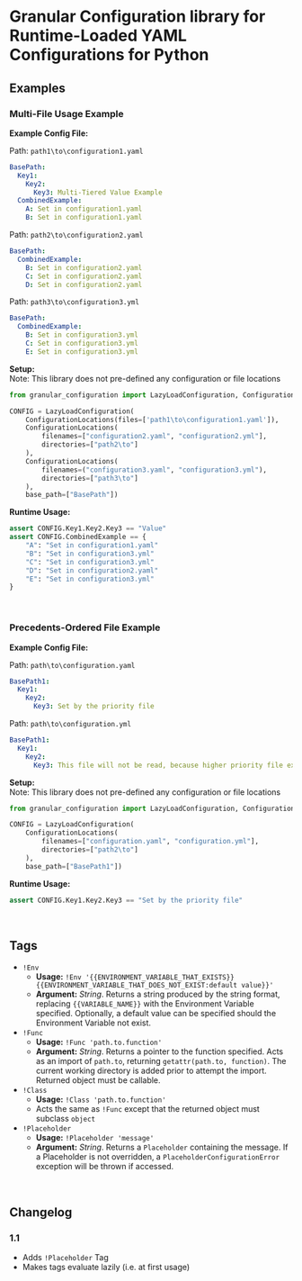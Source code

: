 # Granular Configuration library for Runtime-Loaded YAML Configurations for Python

## Examples

### Multi-File Usage Example

**Example Config File:**

Path: `path1\to\configuration1.yaml`
```yaml
BasePath:
  Key1:
    Key2:
      Key3: Multi-Tiered Value Example
  CombinedExample:
    A: Set in configuration1.yaml
    B: Set in configuration1.yaml
```

Path: `path2\to\configuration2.yaml`
```yaml
BasePath:
  CombinedExample:
    B: Set in configuration2.yaml
    C: Set in configuration2.yaml
    D: Set in configuration2.yaml
```

Path: `path3\to\configuration3.yml`
```yaml
BasePath:
  CombinedExample:
    B: Set in configuration3.yml
    C: Set in configuration3.yml
    E: Set in configuration3.yml
```

**Setup:**
<br>Note: This library does not pre-defined any configuration or file locations
```python
from granular_configuration import LazyLoadConfiguration, ConfigurationLocations

CONFIG = LazyLoadConfiguration(
    ConfigurationLocations(files=['path1\to\configuration1.yaml']),
    ConfigurationLocations(
        filenames=["configuration2.yaml", "configuration2.yml"],
        directories=["path2\to"]
    ),
    ConfigurationLocations(
        filenames=("configuration3.yaml", "configuration3.yml"),
        directories=["path3\to"]
    ),
    base_path=["BasePath"])
```

**Runtime Usage:**
```python
assert CONFIG.Key1.Key2.Key3 == "Value"
assert CONFIG.CombinedExample == {
    "A": "Set in configuration1.yaml"
    "B": "Set in configuration3.yml"
    "C": "Set in configuration3.yml"
    "D": "Set in configuration2.yaml"
    "E": "Set in configuration3.yml"
}
```

&nbsp;

### Precedents-Ordered File Example

**Example Config File:**

Path: `path\to\configuration.yaml`
```yaml
BasePath1:
  Key1:
    Key2:
      Key3: Set by the priority file
```

Path: `path\to\configuration.yml`
```yaml
BasePath1:
  Key1:
    Key2:
      Key3: This file will not be read, because higher priority file exists
```


**Setup:**
<br>Note: This library does not pre-defined any configuration or file locations
```python
from granular_configuration import LazyLoadConfiguration, ConfigurationLocations

CONFIG = LazyLoadConfiguration(
    ConfigurationLocations(
        filenames=["configuration.yaml", "configuration.yml"],
        directories=["path2\to"]
    ),
    base_path=["BasePath1"])
```

**Runtime Usage:**
```python
assert CONFIG.Key1.Key2.Key3 == "Set by the priority file"
```

&nbsp;

## Tags

* `!Env`
  - **Usage:** `!Env '{{ENVIRONMENT_VARIABLE_THAT_EXISTS}} {{ENVIRONMENT_VARIABLE_THAT_DOES_NOT_EXIST:default value}}'`
  - **Argument:** *String*. Returns a string produced by the string format, replacing `{{VARIABLE_NAME}}` with the Environment Variable specified. Optionally, a default value can be specified should the Environment Variable not exist.
* `!Func`
  - **Usage:** `!Func 'path.to.function'`
  - **Argument:** *String*. Returns a pointer to the function specified. Acts as an import of `path.to`, returning `getattr(path.to, function)`. The current working directory is added prior to attempt the import. Returned object must be callable.
* `!Class`
  - **Usage:** `!Class 'path.to.function'`
  - Acts the same as `!Func` except that the returned object must subclass `object`
* `!Placeholder`
  - **Usage:** `!Placeholder 'message'`
  - **Argument:** *String*. Returns a `Placeholder` containing the message. If a Placeholder is not overridden, a `PlaceholderConfigurationError` exception will be thrown if accessed.

&nbsp;

## Changelog
### 1.1
 * Adds `!Placeholder` Tag
 * Makes tags evaluate lazily (i.e. at first usage)
